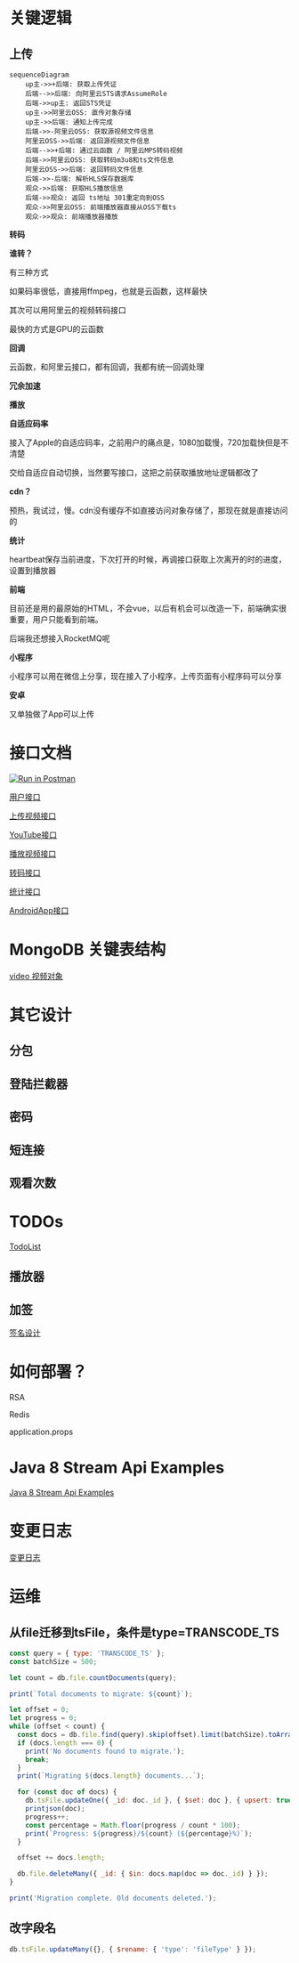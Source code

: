 # 关键逻辑

## 上传

```mermaid
sequenceDiagram
    up主->>+后端: 获取上传凭证
    后端-->>后端: 向阿里云STS请求AssumeRole
    后端->>up主: 返回STS凭证
    up主->>阿里云OSS: 直传对象存储
    up主->>后端: 通知上传完成
    后端->>-阿里云OSS: 获取源视频文件信息
    阿里云OSS->>后端: 返回源视频文件信息
    后端-->>+后端: 通过云函数 / 阿里云MPS转码视频
    后端->>阿里云OSS: 获取转码m3u8和ts文件信息
    阿里云OSS->>后端: 返回转码文件信息
    后端->>-后端: 解析HLS保存数据库
    观众->>后端: 获取HLS播放信息
    后端->>观众: 返回 ts地址 301重定向到OSS
    观众->>阿里云OSS: 前端播放器直接从OSS下载ts
    观众->>观众: 前端播放器播放
```







**转码**

**谁转？**

有三种方式

如果码率很低，直接用ffmpeg，也就是云函数，这样最快

其次可以用阿里云的视频转码接口

最快的方式是GPU的云函数

**回调**

云函数，和阿里云接口，都有回调，我都有统一回调处理

**冗余加速**



**播放**

**自适应码率**

接入了Apple的自适应码率，之前用户的痛点是，1080加载慢，720加载快但是不清楚

交给自适应自动切换，当然要写接口，这把之前获取播放地址逻辑都改了

**cdn？**

预热，我试过，慢。cdn没有缓存不如直接访问对象存储了，那现在就是直接访问的

**统计**

heartbeat保存当前进度，下次打开的时候，再调接口获取上次离开的时的进度，设置到播放器

**前端**

目前还是用的最原始的HTML，不会vue，以后有机会可以改造一下，前端确实很重要，用户只能看到前端。

后端我还想接入RocketMQ呢

**小程序**

小程序可以用在微信上分享，现在接入了小程序，上传页面有小程序码可以分享

**安卓**

又单独做了App可以上传

# 接口文档

[![Run in Postman](https://run.pstmn.io/button.svg)](https://app.getpostman.com/run-collection/dced8657344813ee3fbc?action=collection%2Fimport)

[用户接口](docs/api/user/api-user.md)

[上传视频接口](docs/api/video/api-video.md)

[YouTube接口](docs/api/youtube/api-youtube.md)

[播放视频接口](docs/api/play/api-play.md)

[转码接口](docs/api/transcode/api-transcode.md)

[统计接口](docs/api/statistics/api-statistics.md)

[AndroidApp接口](docs/api/app/api-app.md)

# MongoDB 关键表结构

[video 视频对象](docs/mongodb/video.md)

# 其它设计

## 分包

## 登陆拦截器

## 密码

## 短连接

## 观看次数

# TODOs
[TodoList](docs/todo/todo-list.md)

## 播放器

## 加签
[签名设计](docs/design/sign/sign.md)

# 如何部署？

RSA

Redis

application.props

# Java 8 Stream Api Examples
[Java 8 Stream Api Examples](docs/java8-stream-examples/java8-stream-examples.md)

# 变更日志
[变更日志](docs/changes/changes.md)

# 运维
## 从file迁移到tsFile，条件是type=TRANSCODE_TS
```js
const query = { type: 'TRANSCODE_TS' };
const batchSize = 500;

let count = db.file.countDocuments(query);

print(`Total documents to migrate: ${count}`);

let offset = 0;
let progress = 0;
while (offset < count) {
  const docs = db.file.find(query).skip(offset).limit(batchSize).toArray();
  if (docs.length === 0) {
    print('No documents found to migrate.');
    break;
  }
  print(`Migrating ${docs.length} documents...`);

  for (const doc of docs) {
    db.tsFile.updateOne({ _id: doc._id }, { $set: doc }, { upsert: true });
    printjson(doc);
    progress++;
    const percentage = Math.floor(progress / count * 100);
    print(`Progress: ${progress}/${count} (${percentage}%)`);
  }

  offset += docs.length;

  db.file.deleteMany({ _id: { $in: docs.map(doc => doc._id) } });
}

print('Migration complete. Old documents deleted.');

```
## 改字段名
```js
db.tsFile.updateMany({}, { $rename: { 'type': 'fileType' } });

```